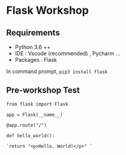 # Flask Workshop

## Requirements

* Python 3.6 ++ 
* IDE : Vscode (recommended) , Pycharm ...
* Packages : Flask

In command prompt,
`pip3 install flask`

## Pre-workshop Test

`from flask import Flask`

`app = Flask(__name__)`

`@app.route("/")`

`def hello_world():`

    `return "<p>Hello, World!</p>" `

